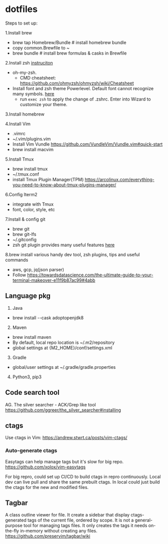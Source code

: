 # dotfiles

Steps to set up:

1.Install brew
- brew tap Homebrew/Bundle # install homebrew bundle
- copy common.Brewfile to ~
- brew bundle # install brew formulas & casks in Brewfile

2.Install zsh [instruciton](https://medium.com/ayuth/iterm2-zsh-oh-my-zsh-the-most-power-full-of-terminal-on-macos-bdb2823fb04c)
- oh-my-zsh.
  - CMD cheatsheet: https://github.com/ohmyzsh/ohmyzsh/wiki/Cheatsheet
- Install font and zsh theme Powerlevel. Default font cannot recognize many symbols. [here](https://github.com/romkatv/powerlevel10k#getting-started)
  - run `exec zsh` to apply the change of .zshrc. Enter into Wizard to customize your theme.

3.Install homebrew

4.Install Vim
- .vimrc
- ~/.vim/plugins.vim
- Install Vim Vundle
  https://github.com/VundleVim/Vundle.vim#quick-start
- brew install macvim

5.Install Tmux
- brew install tmux
- ~/.tmux.conf
- install Tmux Plugin Manager(TPM) https://arcolinux.com/everything-you-need-to-know-about-tmux-plugins-manager/

6.Config Iterm2
- integrate with Tmux
- font, color, style, etc

7.Install & config git
- brew git
- brew git-lfs
- ~/.gitconfig
- zsh git plugin provides many useful features [here](https://github.com/ohmyzsh/ohmyzsh/tree/master/plugins/git)

8.brew install various handy dev tool, zsh plugins, tips and useful commands
- aws, gcp, jq(json parser)
- Follow https://towardsdatascience.com/the-ultimate-guide-to-your-terminal-makeover-e11f9b87ac99#4abb

## Language pkg
1. Java
- brew install --cask adoptopenjdk8
2. Maven
- brew install maven
- By default, local repo location is ~/.m2/repository
- global settings at {M2_HOME}/conf/settings.xml
3. Gradle
-  global/user settings at ~/.gradle/gradle.properties
4. Python3, pip3

## Code search tool
AG. The silver searcher - ACK/Grep like tool
https://github.com/ggreer/the_silver_searcher#installing

## ctags
Use ctags in Vim: https://andrew.stwrt.ca/posts/vim-ctags/

### Auto-generate ctags

Easytags can help manage tags but it's slow for big repo.
https://github.com/xolox/vim-easytags

For big repro, could set up CI/CD to build ctags in repro continuously. Local dev can live pull and share the same prebuilt ctags.  In local could just build the ctags for the new and modified files.

## Tagbar
A class outline viewer for file. It create a sidebar that display ctags-generated tags of the current file, ordered by scope.
It is not a general-purpose tool for managing tags files. It only creates the tags it needs on-the-fly in-memory without creating any files.
https://github.com/preservim/tagbar/wiki
